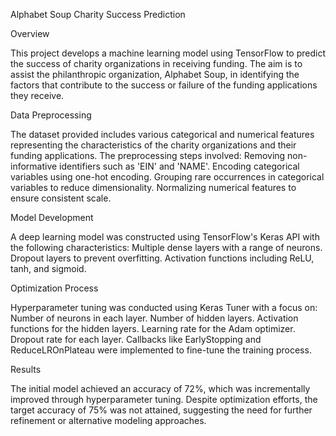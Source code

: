 Alphabet Soup Charity Success Prediction

Overview

This project develops a machine learning model using TensorFlow to predict the
success of charity organizations in receiving funding. The aim is to assist the
philanthropic organization, Alphabet Soup, in identifying the factors that
contribute to the success or failure of the funding applications they receive.

Data Preprocessing


The dataset provided includes various categorical and numerical features
representing the characteristics of the charity organizations and their funding
applications. The preprocessing steps involved:
Removing non-informative identifiers such as 'EIN' and 'NAME'.
Encoding categorical variables using one-hot encoding.
Grouping rare occurrences in categorical variables to reduce dimensionality.
Normalizing numerical features to ensure consistent scale.

Model Development


A deep learning model was constructed using TensorFlow's Keras API with the
following characteristics:
Multiple dense layers with a range of neurons.
Dropout layers to prevent overfitting.
Activation functions including ReLU, tanh, and sigmoid.

Optimization Process


Hyperparameter tuning was conducted using Keras Tuner with a focus on:
Number of neurons in each layer.
Number of hidden layers.
Activation functions for the hidden layers.
Learning rate for the Adam optimizer.
Dropout rate for each layer.
Callbacks like EarlyStopping and ReduceLROnPlateau were implemented to fine-tune
the training process.

Results


The initial model achieved an accuracy of 72%, which was incrementally improved
through hyperparameter tuning. Despite optimization efforts, the target accuracy of
75% was not attained, suggesting the need for further refinement or alternative
modeling approaches.
